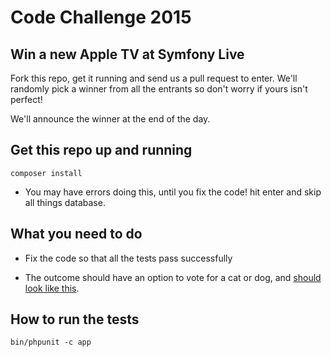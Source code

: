 # Code Challenge 2015

## Win a new Apple TV at Symfony Live

Fork this repo, get it running and send us a pull request to enter. We'll
randomly pick a winner from all the entrants so don't worry if yours isn't
perfect!

We'll announce the winner at the end of the day.

## Get this repo up and running

```
composer install
```

- You may have errors doing this, until you fix the code! hit enter and skip all
  things database.

## What you need to do

- Fix the code so that all the tests pass successfully

- The outcome should have an option to vote for a cat or dog, and [should look
  like this](http://imgur.com/ksR23fu).


## How to run the tests

```
bin/phpunit -c app
```
